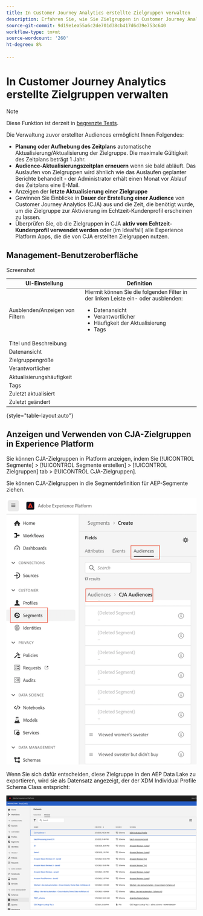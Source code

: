 ```yaml
---
title: In Customer Journey Analytics erstellte Zielgruppen verwalten
description: Erfahren Sie, wie Sie Zielgruppen in Customer Journey Analytics verwalten
source-git-commit: 9d19e1ea55a6c2de701d38cb417d6d39e753c640
workflow-type: tm+mt
source-wordcount: '260'
ht-degree: 8%

---
```



# In Customer Journey Analytics erstellte Zielgruppen verwalten

>[!NOTE]
>
>Diese Funktion ist derzeit in [begrenzte Tests](/help/release-notes/releases.md).

Die Verwaltung zuvor erstellter Audiences ermöglicht Ihnen Folgendes:

* **Planung oder Aufhebung des Zeitplans** automatische Aktualisierung/Aktualisierung der Zielgruppe. Die maximale Gültigkeit des Zeitplans beträgt 1 Jahr.
* **Audience-Aktualisierungszeitplan erneuern** wenn sie bald abläuft. Das Auslaufen von Zielgruppen wird ähnlich wie das Auslaufen geplanter Berichte behandelt - der Administrator erhält einen Monat vor Ablauf des Zeitplans eine E-Mail.
* Anzeigen der **letzte Aktualisierung einer Zielgruppe**
* Gewinnen Sie Einblicke in **Dauer der Erstellung einer Audience** von Customer Journey Analytics (CJA) aus und die Zeit, die benötigt wurde, um die Zielgruppe zur Aktivierung im Echtzeit-Kundenprofil erscheinen zu lassen.
* Überprüfen Sie, ob die Zielgruppen in CJA **aktiv vom Echtzeit-Kundenprofil verwendet werden** oder (im Idealfall) alle Experience Platform Apps, die die von CJA erstellten Zielgruppen nutzen.

## Management-Benutzeroberfläche

Screenshot

| UI-Einstellung | Definition |
| --- | --- |
| Ausblenden/Anzeigen von Filtern | Hiermit können Sie die folgenden Filter in der linken Leiste ein- oder ausblenden: <ul><li>Datenansicht</li><li>Verantwortlicher</li><li>Häufigkeit der Aktualisierung</li><li>Tags</li></ul> |
| Titel und Beschreibung |  |
| Datenansicht |
| Zielgruppengröße |  |
| Verantwortlicher |  |
| Aktualisierungshäufigkeit |  |
| Tags |  |
| Zuletzt aktualisiert |  |
| Zuletzt geändert |  |

{style=&quot;table-layout:auto&quot;}

## Anzeigen und Verwenden von CJA-Zielgruppen in Experience Platform

Sie können CJA-Zielgruppen in Platform anzeigen, indem Sie [!UICONTROL Segmente] > [!UICONTROL Segmente erstellen] > [!UICONTROL Zielgruppen] tab > [!UICONTROL CJA-Zielgruppen].

Sie können CJA-Zielgruppen in die Segmentdefinition für AEP-Segmente ziehen.

![](assets/audiences-aep.png)

Wenn Sie sich dafür entscheiden, diese Zielgruppe in den AEP Data Lake zu exportieren, wird sie als Datensatz angezeigt, der der XDM Individual Profile Schema Class entspricht:

![](assets/aep-datalake.png)


